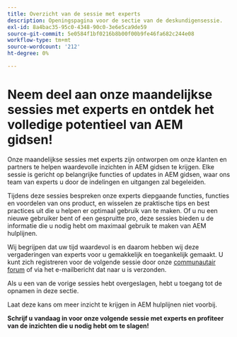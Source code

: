 ```yaml
---
title: Overzicht van de sessie met experts
description: Openingspagina voor de sectie van de deskundigensessie.
exl-id: 8a4bac35-95c0-4348-90c0-3e6e5ca9de59
source-git-commit: 5e0584f1bf0216b8b00f00b9fe46fa682c244e08
workflow-type: tm+mt
source-wordcount: '212'
ht-degree: 0%

---
```


# Neem deel aan onze maandelijkse sessies met experts en ontdek het volledige potentieel van AEM gidsen!

Onze maandelijkse sessies met experts zijn ontworpen om onze klanten en partners te helpen waardevolle inzichten in AEM gidsen te krijgen. Elke sessie is gericht op belangrijke functies of updates in AEM gidsen, waar ons team van experts u door de indelingen en uitgangen zal begeleiden.

Tijdens deze sessies bespreken onze experts diepgaande functies, functies en voordelen van ons product, en wisselen ze praktische tips en best practices uit die u helpen er optimaal gebruik van te maken. Of u nu een nieuwe gebruiker bent of een gespruitte pro, deze sessies bieden u de informatie die u nodig hebt om maximaal gebruik te maken van AEM hulplijnen.

Wij begrijpen dat uw tijd waardevol is en daarom hebben wij deze vergaderingen van experts voor u gemakkelijk en toegankelijk gemaakt. U kunt zich registreren voor de volgende sessie door onze [communautair forum](https://experienceleaguecommunities.adobe.com/t5/experience-manager-guides/ct-p/aem-xml-documentation) of via het e-mailbericht dat naar u is verzonden.

Als u een van de vorige sessies hebt overgeslagen, hebt u toegang tot de opnamen in deze sectie.

Laat deze kans om meer inzicht te krijgen in AEM hulplijnen niet voorbij.

**Schrijf u vandaag in voor onze volgende sessie met experts en profiteer van de inzichten die u nodig hebt om te slagen!**
